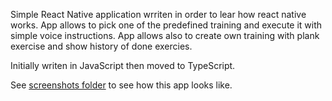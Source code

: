 Simple React Native application wrriten in order to lear how react native works. App allows to pick one of the predefined training and execute it with simple voice instructions. App allows also to create own training with plank exercise and show history of done exercies.

Initially writen in JavaScript then moved to TypeScript.

See [screenshots folder](https://github.com/lukhol/plank-trainer/tree/master/screenshots) to see how this app looks like.